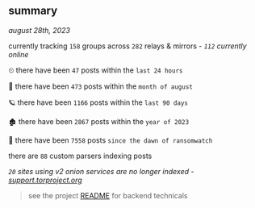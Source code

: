 
## summary
_august 28th, 2023_

currently tracking `158` groups across `282` relays & mirrors - _`112` currently online_

⏲ there have been `47` posts within the `last 24 hours`

🦈 there have been `473` posts within the `month of august`

🪐 there have been `1166` posts within the `last 90 days`

🏚 there have been `2867` posts within the `year of 2023`

🦕 there have been `7558` posts `since the dawn of ransomwatch`

there are `88` custom parsers indexing posts

_`20` sites using v2 onion services are no longer indexed - [support.torproject.org](https://support.torproject.org/onionservices/v2-deprecation/)_

> see the project [README](https://github.com/joshhighet/ransomwatch#ransomwatch--) for backend technicals
